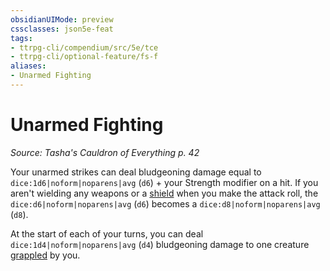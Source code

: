 ```yaml
---
obsidianUIMode: preview
cssclasses: json5e-feat
tags:
- ttrpg-cli/compendium/src/5e/tce
- ttrpg-cli/optional-feature/fs-f
aliases:
- Unarmed Fighting
---
```

# Unarmed Fighting
*Source: Tasha's Cauldron of Everything p. 42*  

Your unarmed strikes can deal bludgeoning damage equal to `dice:1d6|noform|noparens|avg` (`d6`) + your Strength modifier on a hit. If you aren't wielding any weapons or a [shield](/3-Mechanics/CLI/Compendium/items/shield.md) when you make the attack roll, the `dice:d6|noform|noparens|avg` (`d6`) becomes a `dice:d8|noform|noparens|avg` (`d8`).

At the start of each of your turns, you can deal `dice:1d4|noform|noparens|avg` (`d4`) bludgeoning damage to one creature [grappled](/3-Mechanics/CLI/Rules/conditions.md#Grappled) by you.
